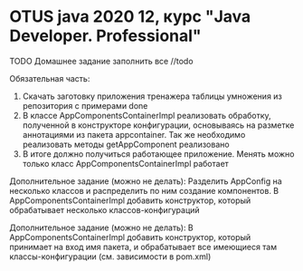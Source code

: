 # OTUS java 2020 12, курс "Java Developer. Professional"

TODO
Домашнее задание
заполнить все //todo

Обязательная часть:

1)  Скачать заготовку приложения тренажера таблицы умножения из репозитория с примерами
done
2)  В классе AppComponentsContainerImpl реализовать обработку, полученной в конструкторе конфигурации, основываясь на разметке аннотациями из пакета appcontainer. Так же необходимо реализовать методы getAppComponent
реализовано
3)  В итоге должно получиться работающее приложение. Менять можно только класс AppComponentsContainerImpl
работает

Дополнительное задание (можно не делать):
Разделить AppConfig на несколько классов и распределить по ним создание компонентов. В AppComponentsContainerImpl добавить конструктор, который обрабатывает несколько классов-конфигураций

Дополнительное задание (можно не делать):
В AppComponentsContainerImpl добавить конструктор, который принимает на вход имя пакета, и обрабатывает все имеющиеся там классы-конфигурации (см. зависимости в pom.xml)